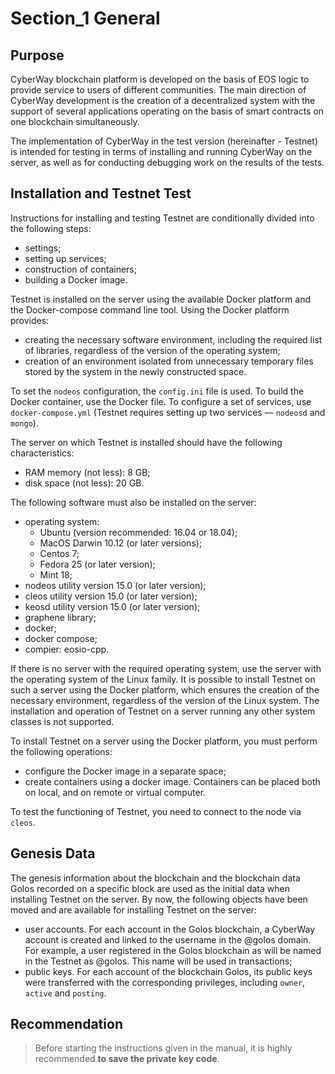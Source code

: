 
# Section_1 General

## Purpose
CyberWay blockchain platform is developed on the basis of EOS logic to provide service to users of different communities. The main direction of CyberWay development is the creation of a decentralized system with the support of several applications operating on the basis of smart contracts on one blockchain simultaneously.  

The implementation of CyberWay in the test version (hereinafter - Testnet) is intended for testing in terms of installing and running CyberWay on the server, as well as for conducting debugging work on the results of the tests.

## Installation and Testnet Test
Instructions for installing and testing Testnet are conditionally divided into the following steps:
  * settings;
  * setting up services;
  * construction of containers;
  * building a Docker image.


Testnet is installed on the server using the available Docker platform and the Docker-compose command line tool. Using the Docker platform provides:
  * creating the necessary software environment, including the required list of libraries, regardless of the version of the operating system;
  * creation of an environment isolated from unnecessary temporary files stored by the system in the newly constructed space.

To set the `nodeos` configuration, the `config.ini` file is used.
To build the Docker container, use the Docker file. To configure a set of services, use `docker-compose.yml` (Testnet requires setting up two services — `nodeosd` and `mongo`).  

The server on which Testnet is installed should have the following characteristics:
  * RAM memory (not less): 8 GB;  
  * disk space (not less): 20 GB.  

The following software must also be installed on the server:
  * operating system:
    * Ubuntu (version recommended: 16.04 or 18.04); 
    * MacOS Darwin 10.12 (or later versions);
    * Centos 7;
    * Fedora 25 (or later version);
    * Mint 18;
  * nodeos utility version 15.0 (or later version); 
  * cleos utility version 15.0 (or later version);
  * keosd utility version 15.0 (or later version);
  * graphene library;
  * docker; 
  * docker compose;
  * compier: eosio-cpp.

If there is no server with the required operating system, use the server with the operating system of the Linux family. It is possible to install Testnet on such a server using the Docker platform, which ensures the creation of the necessary environment, regardless of the version of the Linux system.
The installation and operation of Testnet on a server running any other system classes is not supported.  

To install Testnet on a server using the Docker platform, you must perform the following operations:
  * configure the Docker image in a separate space;
  * create containers using a docker image. Containers can be placed both on local, and on remote or virtual computer.

To test the functioning of Testnet, you need to connect to the node via `cleos`.


## Genesis Data
The genesis information about the blockchain and the blockchain data Golos recorded on a specific block are used as the initial data when installing Testnet on the server. By now, the following objects have been moved and are available for installing Testnet on the server:
  * user accounts. For each account in the Golos blockchain, a CyberWay account is created and linked to the username in the @golos domain. For example, a user registered in the Golos blockchain as <username> will be named in the Testnet as <username>@golos. This name will be used in transactions;
  * public keys. For each account of the blockchain Golos, its public keys were transferred with the corresponding privileges, including `owner`, `active` and `posting`.

## Recommendation
> Before starting the instructions given in the manual, it is highly recommended **to save the private key code**.

